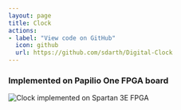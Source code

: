 ```yaml
---
layout: page
title: Clock
actions:
- label: "View code on GitHub"
  icon: github
  url: https://github.com/sdarth/Digital-Clock
---
```



### Implemented on Papilio One FPGA board

![Clock implemented on Spartan 3E FPGA](/assets/images/clock.gif)


